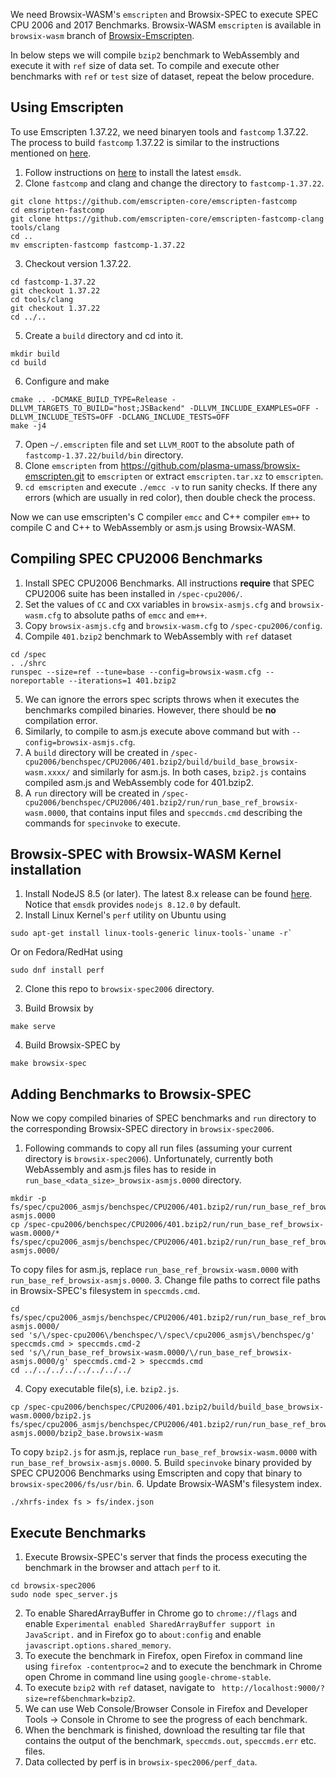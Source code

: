 We need Browsix-WASM's `emscripten` and Browsix-SPEC to execute SPEC CPU 2006 and 2017 Benchmarks. Browsix-WASM `emscripten` is available in `browsix-wasm` branch of [Browsix-Emscripten](https://github.com/plasma-umass/browsix-emscripten).

In below steps we will compile `bzip2` benchmark to WebAssembly and execute it with `ref` size of data set. To compile and execute other benchmarks with `ref` or `test` size of dataset, repeat the below procedure.

## Using Emscripten
To use Emscripten 1.37.22, we need binaryen tools and `fastcomp` 1.37.22. The process to build `fastcomp` 1.37.22 is similar to the instructions mentioned on [here](https://emscripten.org/docs/building_from_source/building_fastcomp_manually_from_source.html).

1. Follow instructions on [here](https://webassembly.org/getting-started/developers-guide/) to install the latest `emsdk`. 
2. Clone `fastcomp` and clang and change the directory to `fastcomp-1.37.22`.
```
git clone https://github.com/emscripten-core/emscripten-fastcomp
cd emsripten-fastcomp
git clone https://github.com/emscripten-core/emscripten-fastcomp-clang tools/clang
cd ..
mv emscripten-fastcomp fastcomp-1.37.22
```
3. Checkout version 1.37.22.
```
cd fastcomp-1.37.22
git checkout 1.37.22
cd tools/clang
git checkout 1.37.22
cd ../..
``` 
5. Create a `build` directory and cd into it.
```
mkdir build
cd build
```
6. Configure and make
```
cmake .. -DCMAKE_BUILD_TYPE=Release -DLLVM_TARGETS_TO_BUILD="host;JSBackend" -DLLVM_INCLUDE_EXAMPLES=OFF -DLLVM_INCLUDE_TESTS=OFF -DCLANG_INCLUDE_TESTS=OFF
make -j4
```
7. Open `~/.emscripten` file and set `LLVM_ROOT` to the absolute path of `fastcomp-1.37.22/build/bin` directory.
8. Clone `emscripten` from https://github.com/plasma-umass/browsix-emscripten.git to `emscripten` or extract `emscripten.tar.xz` to `emscripten`.
9. `cd emscripten` and execute `./emcc -v` to run sanity checks. If there any errors (which are usually in red color), then double check the process.

Now we can use emscripten's C compiler `emcc` and C++ compiler `em++` to compile C and C++ to WebAssembly or asm.js using Browsix-WASM. 

## Compiling SPEC CPU2006 Benchmarks

1. Install SPEC CPU2006 Benchmarks. All instructions __require__ that SPEC CPU2006 suite has been installed in `/spec-cpu2006/`.
2. Set the values of `CC` and `CXX` variables in `browsix-asmjs.cfg` and `browsix-wasm.cfg` to absolute paths of `emcc` and `em++`. 
3. Copy `browsix-asmjs.cfg` and `browsix-wasm.cfg` to `/spec-cpu2006/config`.
4. Compile `401.bzip2` benchmark to WebAssembly with `ref` dataset
```
cd /spec
. ./shrc
runspec --size=ref --tune=base --config=browsix-wasm.cfg --noreportable --iterations=1 401.bzip2
```
5. We can ignore the errors spec scripts throws when it executes the benchmarks compiled binaries. However, there should be __no__ compilation error.
6. Similarly, to compile to asm.js execute above command but with `--config=browsix-asmjs.cfg`.
7. A `build` directory will be created in `/spec-cpu2006/benchspec/CPU2006/401.bzip2/build/build_base_browsix-wasm.xxxx/` and similarly for asm.js. In both cases, `bzip2.js` contains compiled asm.js and WebAssembly code for 401.bzip2.
8. A `run` directory will be created in `/spec-cpu2006/benchspec/CPU2006/401.bzip2/run/run_base_ref_browsix-wasm.0000`, that contains input files and `speccmds.cmd` describing the commands for `specinvoke` to execute.

## Browsix-SPEC with Browsix-WASM Kernel installation
1. Install NodeJS 8.5 (or later). The latest 8.x release can be found [here](https://nodejs.org/dist/latest-v8.x/). Notice that `emsdk` provides `nodejs 8.12.0` by default.
2. Install Linux Kernel's `perf` utility on Ubuntu using
```
sudo apt-get install linux-tools-generic linux-tools-`uname -r`
```
Or on Fedora/RedHat using
```
sudo dnf install perf
```
2. Clone this repo to `browsix-spec2006` directory.

3. Build Browsix by
```
make serve
```
4. Build Browsix-SPEC by
```
make browsix-spec
```

## Adding Benchmarks to Browsix-SPEC
Now we copy compiled binaries of SPEC benchmarks and `run` directory to the corresponding Browsix-SPEC directory in `browsix-spec2006`.
1. Following commands to copy all run files (assuming your current directory is `browsix-spec2006`). Unfortunately, currently both WebAssembly and asm.js files has to reside in `run_base_<data_size>_browsix-asmjs.0000` directory.
```
mkdir -p fs/spec/cpu2006_asmjs/benchspec/CPU2006/401.bzip2/run/run_base_ref_browsix-asmjs.0000
cp /spec-cpu2006/benchspec/CPU2006/401.bzip2/run/run_base_ref_browsix-wasm.0000/* fs/spec/cpu2006_asmjs/benchspec/CPU2006/401.bzip2/run/run_base_ref_browsix-asmjs.0000/
```
To copy files for asm.js, replace `run_base_ref_browsix-wasm.0000` with `run_base_ref_browsix-asmjs.0000`.
3. Change file paths to correct file paths in Browsix-SPEC's filesystem in `speccmds.cmd`.
```
cd fs/spec/cpu2006_asmjs/benchspec/CPU2006/401.bzip2/run/run_base_ref_browsix-asmjs.0000/
sed 's/\/spec-cpu2006\/benchspec/\/spec\/cpu2006_asmjs\/benchspec/g' speccmds.cmd > speccmds.cmd-2
sed 's/\/run_base_ref_browsix-wasm.0000/\/run_base_ref_browsix-asmjs.0000/g' speccmds.cmd-2 > speccmds.cmd
cd ../../../../../../../../
```

4. Copy executable file(s), i.e. `bzip2.js`.
```
cp /spec-cpu2006/benchspec/CPU2006/401.bzip2/build/build_base_browsix-wasm.0000/bzip2.js fs/spec/cpu2006_asmjs/benchspec/CPU2006/401.bzip2/run/run_base_ref_browsix-asmjs.0000/bzip2_base.browsix-wasm
```
To copy `bzip2.js` for asm.js, replace `run_base_ref_browsix-wasm.0000` with `run_base_ref_browsix-asmjs.0000`.
5. Build `specinvoke` binary provided by SPEC CPU2006 Benchmarks using Emscripten and copy that binary to `browsix-spec2006/fs/usr/bin`.
6. Update Browsix-WASM's filesystem index.
```
./xhrfs-index fs > fs/index.json
```

## Execute Benchmarks
1. Execute Browsix-SPEC's server that finds the process executing the benchmark in the browser and attach `perf` to it.
```
cd browsix-spec2006
sudo node spec_server.js
```
2. To enable SharedArrayBuffer in Chrome go to `chrome://flags` and enable `Experimental enabled SharedArrayBuffer support in JavaScript.` and in Firefox go to `about:config` and enable `javascript.options.shared_memory`.
3. To execute the benchmark in Firefox, open Firefox in command line using `firefox -contentproc=2` and to execute the benchmark in Chrome open Chrome in command line using `google-chrome-stable`.
4. To execute `bzip2` with `ref` dataset, navigate to ` http://localhost:9000/?size=ref&benchmark=bzip2`.
5. We can use Web Console/Browser Console in Firefox and Developer Tools -> Console in Chrome to see the progress of each benchmark.
6. When the benchmark is finished, download the resulting tar file that contains the output of the benchmark, `speccmds.out`, `speccmds.err` etc. files.
7. Data collected by perf is in `browsix-spec2006/perf_data`.

